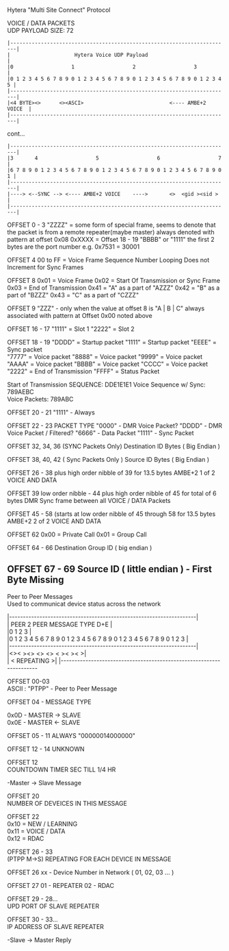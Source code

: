 Hytera "Multi Site Connect" Protocol  

VOICE / DATA PACKETS  
UDP PAYLOAD SIZE: 72  
```
|------------------------------------------------------------------------|
|                     Hytera Voice UDP Payload                           |
|0                   1                   2                   3           | 
|0 1 2 3 4 5 6 7 8 9 0 1 2 3 4 5 6 7 8 9 0 1 2 3 4 5 6 7 8 9 0 1 2 3 4 5 |
|------------------------------------------------------------------------|
|<4 BYTE><>      <><ASCI>                            <---- AMBE+2 VOICE  |
|------------------------------------------------------------------------|
```
cont...
```
|------------------------------------------------------------------------|
|3       4                   5                   6                   7   |  
|6 7 8 9 0 1 2 3 4 5 6 7 8 9 0 1 2 3 4 5 6 7 8 9 0 1 2 3 4 5 6 7 8 9 0 1 |
|------------------------------------------------------------------------|
|----> <--SYNC --> <---- AMBE+2 VOICE    ---->       <>  <gid ><sid >    |
|------------------------------------------------------------------------|
```
OFFSET 0 - 3
  "ZZZZ"        = some form of special frame, seems to denote that the
                  packet is from a remote repeater(maybe master)
                  always denoted with pattern at offset 0x08
  0xXXXX        = Offset 18 - 19 "BBBB" or "1111"
                  the first 2 bytes are the port number e.g. 0x7531 = 30001

OFFSET 4 
  00 to FF = Voice Frame Sequence Number Looping
             Does not Increment for Sync Frames

OFFSET 8
  0x01 = Voice Frame
  0x02 = Start Of Transmission or Sync Frame
  0x03 = End of Transmission 
  0x41 = "A" as a part of "AZZZ"
  0x42 = "B" as a part of "BZZZ"
  0x43 = "C" as a part of "CZZZ"

OFFSET 9
  "ZZZ" - only when the value at offset 8 is "A | B | C"
          always associated with pattern at Offset 0x00 noted above

OFFSET 16 - 17
  "1111" = Slot 1
  "2222" = Slot 2

OFFSET 18 - 19
  "DDDD" = Startup packet
  "1111" = Startup packet
  "EEEE" = Sync packet  
  "7777" = Voice packet
  "8888" = Voice packet
  "9999" = Voice packet
  "AAAA" = Voice packet
  "BBBB" = Voice packet
  "CCCC" = Voice packet
  "2222" = End of Transmission
  "FFFF" = Status Packet
  
  Start of Transmission SEQUENCE: DDE1E1E1
  Voice Sequence w/ Sync: 789AEBC  
  Voice Packets: 789ABC 
  
OFFSET 20 - 21
  "1111" - Always

OFFSET 22 - 23 
  PACKET TYPE
  "0000" - DMR Voice Packet?
  "DDDD" - DMR Voice Packet / Filtered?
  "6666" - Data Packet
  "1111" - Sync Packet

OFFSET 32, 34, 36 (SYNC Packets Only)
  Destination ID Bytes ( Big Endian )

OFFSET 38, 40, 42 ( Sync Packets Only )
  Source ID Bytes ( Big Endian )

OFFSET 26 - 38 plus high order nibble of 39 for 13.5 bytes
  AMBE+2 1 of 2 VOICE AND DATA 

OFFSET 39 low order nibble - 44 plus high order nibble of 45 for total of 6 bytes
  DMR Sync frame between all VOICE / DATA Packets
  
OFFSET 45 - 58 (starts at low order nibble of 45 through 58 for 13.5 bytes
  AMBE+2 2 of 2 VOICE AND DATA
  
OFFSET 62
  0x00 = Private Call
  0x01 = Group Call

OFFSET 64 - 66
  Destination Group ID ( big endian )

OFFSET 67 - 69 
  Source ID ( little endian ) - First Byte Missing
-----------------------------------------------------------------------------------------

Peer to Peer Messages  
Used to communicat device status across the network 



|--------------------------------------------------------------------|  
|                        PEER 2 PEER MESSAGE TYPE D+E                |  
|0                   1                   2                   3       |  
|0 1 2 3 4 5 6 7 8 9 0 1 2 3 4 5 6 7 8 9 0 1 2 3 4 5 6 7 8 9 0 1 2 3 |  
|--------------------------------------------------------------------|  
|<ASCII  ><><           ><>              <>  <>      <  ><  ><      >|    
|                                                    <   REPEATING  >|
|---------------------------------------------------------------------  

OFFSET 00-03  
  ASCII : "PTPP" - Peer to Peer Message  
  

OFFSET 04 - MESSAGE TYPE  
  
  0x0D - MASTER -> SLAVE  
  0x0E - MASTER <- SLAVE  

OFFSET 05 - 11 
  ALWAYS "00000014000000"

OFFSET 12 - 14
  UNKNOWN

OFFSET 12  
  COUNTDOWN TIMER SEC TILL 1/4 HR  

-Master -> Slave Message

OFFSET 20  
   NUMBER OF DEVEICES IN THIS MESSAGE  

OFFSET 22  
   0x10 = NEW / LEARNING  
   0x11 = VOICE / DATA  
   0x12 = RDAC  

OFFSET 26 - 33  
  (PTPP M->S) REPEATING FOR EACH DEVICE IN MESSAGE

OFFSET 26
  xx - Device Number in Network ( 01, 02, 03 ... )
  
OFFSET 27 
  01 - REPEATER
  02 - RDAC 

OFFSET 29 - 28...  
    UPD PORT OF SLAVE REPEATER  

OFFSET 30 - 33...  
    IP ADDRESS OF SLAVE REPEATER  

-Slave -> Master Reply 
